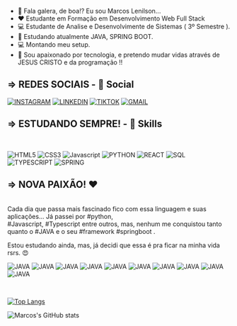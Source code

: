 - 👋 Fala galera, de boa!? Eu sou Marcos Lenilson...
- ❤ Estudante em Formação em Desenvolvimento Web Full Stack 
- 💻 Estudante de Analise e Desenvolvimente de Sistemas ( 3º Semestre ).
- 🌱 Estudando atualmente JAVA, SPRING BOOT.
- 💻 Montando meu setup.
- 🙏 Sou apaixonado por tecnologia, e pretendo mudar vidas através de JESUS CRISTO e da programação !!

<h2>=> REDES SOCIAIS - 👨 Social</h2>

[![INSTAGRAM](https://img.shields.io/badge/Instagram-E4405F?style=for-the-badge&logo=instagram&logoColor=white)](https://www.instagram.com/marcos_lenilson/)
[![LINKEDIN](https://img.shields.io/badge/LinkedIn-0077B5?style=for-the-badge&logo=linkedin&logoColor=white)](https://www.linkedin.com/in/marcos-lenilson/)
[![TIKTOK](https://img.shields.io/badge/TikTok-000000?style=for-the-badge&logo=tiktok&logoColor=white)](https://www.tiktok.com/@marcos_futurodev)
[![GMAIL](https://img.shields.io/badge/Gmail-D14836?style=for-the-badge&logo=gmail&logoColor=white)](mailto:marcoslenilsondev@gmail.com)

<h2> => ESTUDANDO SEMPRE! - 🚀 Skills</h2>
<BR>


![HTML5](https://img.shields.io/badge/HTML5-E34F26?style=for-the-badge&logo=html5&logoColor=white) 
  ![CSS3](https://img.shields.io/badge/CSS3-1572B6?style=for-the-badge&logo=css3&logoColor=white) 
  ![Javascript](https://img.shields.io/badge/JavaScript-F7DF1E?style=for-the-badge&logo=javascript&logoColor=black) 
  ![PYTHON](https://img.shields.io/badge/Python-14354C?style=for-the-badge&logo=python&logoColor=white) 
  ![REACT](https://img.shields.io/badge/React-20232A?style=for-the-badge&logo=react&logoColor=61DAFB) 
  ![SQL](https://img.shields.io/badge/MySQL-00000F?style=for-the-badge&logo=mysql&logoColor=white)
  ![TYPESCRIPT](https://img.shields.io/badge/TypeScript-007ACC?style=for-the-badge&logo=typescript&logoColor=white)
  ![SPRING](https://img.shields.io/badge/Spring-6DB33F?style=for-the-badge&logo=spring&logoColor=white)
  
  
<h2> => NOVA PAIXÃO! ❤ </h2>
<BR> Cada dia que passa mais fascinado fico com essa linguagem e suas aplicações... Já passei por #python, 
<BR> #Javascript, #Typescript entre outros, mas, nenhum me conquistou tanto quanto o #JAVA e o seu #framework #springboot .

Estou estudando ainda, mas, já decidi que essa é pra ficar na minha vida rsrs. 😍

  ![JAVA](https://img.shields.io/badge/Java-ED8B00?style=for-the-badge&logo=openjdk&logoColor=white) 
  ![JAVA](https://img.shields.io/badge/Java-ED8B00?style=for-the-badge&logo=openjdk&logoColor=white) 
  ![JAVA](https://img.shields.io/badge/Java-ED8B00?style=for-the-badge&logo=openjdk&logoColor=white) 
  ![JAVA](https://img.shields.io/badge/Java-ED8B00?style=for-the-badge&logo=openjdk&logoColor=white) 
  ![JAVA](https://img.shields.io/badge/Java-ED8B00?style=for-the-badge&logo=openjdk&logoColor=white) 
  ![JAVA](https://img.shields.io/badge/Java-ED8B00?style=for-the-badge&logo=openjdk&logoColor=white) 
  ![JAVA](https://img.shields.io/badge/Java-ED8B00?style=for-the-badge&logo=openjdk&logoColor=white) 
  ![JAVA](https://img.shields.io/badge/Java-ED8B00?style=for-the-badge&logo=openjdk&logoColor=white) 
  ![JAVA](https://img.shields.io/badge/Java-ED8B00?style=for-the-badge&logo=openjdk&logoColor=white) 
  ![JAVA](https://img.shields.io/badge/Java-ED8B00?style=for-the-badge&logo=openjdk&logoColor=white) 

  
  
  <BR>

  
  [![Top Langs](https://github-readme-stats.vercel.app/api/top-langs/?username=MarcosLenilson&layout=compact)](https://github.com/MarcosLenilson)
  
  ![Marcos's GitHub stats](https://github-readme-stats.vercel.app/api?username=MarcosLenilson&show_icons=true&theme=)
